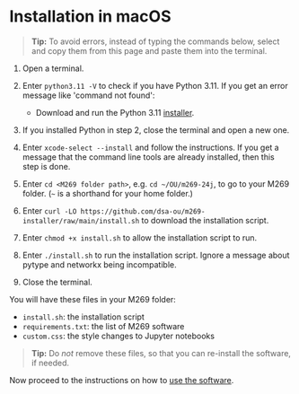 # Installation in macOS

> **Tip:** To avoid errors, instead of typing the commands below,
> select and copy them from this page and paste them into the terminal.

1. Open a terminal.

2. Enter `python3.11 -V` to check if you have Python 3.11.
   If you get an error message like 'command not found':
   - Download and run the Python 3.11 [installer](https://www.python.org/ftp/python/3.11.9/python-3.11.9-macos11.pkg).

3. If you installed Python in step 2, close the terminal and open a new one.

4. Enter `xcode-select --install` and follow the instructions.
   If you get a message that the command line tools are already installed,
   then this step is done.

5. Enter `cd <M269 folder path>`, e.g. `cd ~/OU/m269-24j`,
   to go to your M269 folder. (`~` is a shorthand for your home folder.)

6. Enter `curl -LO https://github.com/dsa-ou/m269-installer/raw/main/install.sh`
   to download the installation script.

7. Enter `chmod +x install.sh` to allow the installation script to run.

8. Enter `./install.sh` to run the installation script.
   Ignore a message about pytype and networkx being incompatible.

9. Close the terminal.

You will have these files in your M269 folder:
- `install.sh`: the installation script
- `requirements.txt`: the list of M269 software
- `custom.css`: the style changes to Jupyter notebooks

> **Tip:** Do _not_ remove these files, so that
> you can re-install the software, if needed.

Now proceed to the instructions on how to [use the software](usage.md).